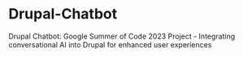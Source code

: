 # Drupal-Chatbot
Drupal Chatbot: Google Summer of Code 2023 Project - Integrating conversational AI into Drupal for enhanced user experiences
